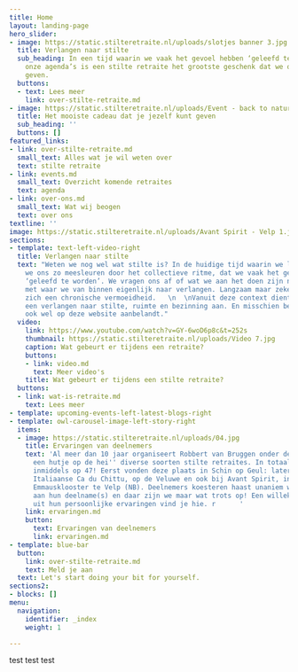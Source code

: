 ```yaml
---
title: Home
layout: landing-page
hero_slider:
- image: https://static.stilteretraite.nl/uploads/slotjes banner 3.jpg
  title: Verlangen naar stilte
  sub_heading: In een tijd waarin we vaak het gevoel hebben ‘geleefd te worden’ door
    onze agenda’s is een stilte retraite het grootste geschenk dat we onszelf kunnen
    geven.
  buttons:
  - text: Lees meer
    link: over-stilte-retraite.md
- image: https://static.stilteretraite.nl/uploads/Event - back to nature.jpg
  title: Het mooiste cadeau dat je jezelf kunt geven
  sub_heading: ''
  buttons: []
featured_links:
- link: over-stilte-retraite.md
  small_text: Alles wat je wil weten over
  text: stilte retraite
- link: events.md
  small_text: Overzicht komende retraites
  text: agenda
- link: over-ons.md
  small_text: Wat wij beogen
  text: over ons
textline: ''
image: https://static.stilteretraite.nl/uploads/Avant Spirit - Velp 1.jpg
sections:
- template: text-left-video-right
  title: Verlangen naar stilte
  text: "Weten we nog wel wat stilte is? In de huidige tijd waarin we leven laten
    we ons zo meesleuren door het collectieve ritme, dat we vaak het gevoel hebben
    ‘geleefd te worden’. We vragen ons af of wat we aan het doen zijn nog wel klopt
    met waar we van binnen eigenlijk naar verlangen. Langzaam maar zeker ontwikkelt
    zich een chronische vermoeidheid.   \n  \nVanuit deze context dient zich soms
    een verlangen naar stilte, ruimte en bezinning aan. En misschien ben je daarom
    ook wel op deze website aanbelandt."
  video:
    link: https://www.youtube.com/watch?v=GY-6woD6p8c&t=252s
    thumbnail: https://static.stilteretraite.nl/uploads/Video 7.jpg
    caption: Wat gebeurt er tijdens een retraite?
    buttons:
    - link: video.md
      text: Meer video's
    title: Wat gebeurt er tijdens een stilte retraite?
  buttons:
  - link: wat-is-retraite.md
    text: Lees meer
- template: upcoming-events-left-latest-blogs-right
- template: owl-carousel-image-left-story-right
  items:
  - image: https://static.stilteretraite.nl/uploads/04.jpg
    title: Ervaringen van deelnemers
    text: 'Al meer dan 10 jaar organiseert Robbert van Bruggen onder de naam ''In
      een hutje op de hei'' diverse soorten stilte retraites. In totaal staat de teller
      inmiddels op 47! Eerst vonden deze plaats in Schin op Geul: later ook in het
      Italiaanse Ca du Chittu, op de Veluwe en ook bij Avant Spirit, in het voormalig
      Emmausklooster te Velp (NB). Deelnemers koesteren haast unaniem warme herinneringen
      aan hun deelname(s) en daar zijn we maar wat trots op! Een willekeurige greep
      uit hun persoonlijke ervaringen vind je hie. r      '
    link: ervaringen.md
    button:
      text: Ervaringen van deelnemers
      link: ervaringen.md
- template: blue-bar
  button:
    link: over-stilte-retraite.md
    text: Meld je aan
  text: Let's start doing your bit for yourself.
sections2:
- blocks: []
menu:
  navigation:
    identifier: _index
    weight: 1

---
```

test test test